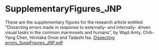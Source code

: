 # SupplementaryFigures_JNP
These are the supplementary figures for the research article entitled
“Dissecting errors made in response to externally- and internally- driven visual tasks in the common marmosets and humans”, 
by Wajd Amly, Chih-Yang Chen, Hirotaka Onoe and Tadashi Isa.
[Dissecting errors_SuppFigures_JNP.pdf](https://github.com/Wajd89/SupplementaryFigures_JNP/files/9503618/Dissecting.errors_SuppFigures_JNP.pdf)
